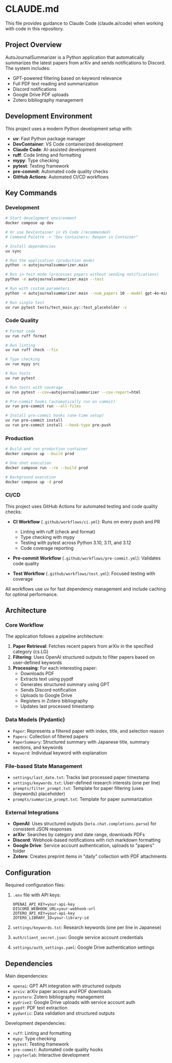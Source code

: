 # CLAUDE.md

This file provides guidance to Claude Code (claude.ai/code) when working with code in this repository.

## Project Overview

AutoJournalSummarizer is a Python application that automatically summarizes the latest papers from arXiv and sends notifications to Discord. The system includes:

- GPT-powered filtering based on keyword relevance
- Full PDF text reading and summarization
- Discord notifications
- Google Drive PDF uploads
- Zotero bibliography management

## Development Environment

This project uses a modern Python development setup with:

- **uv**: Fast Python package manager
- **DevContainer**: VS Code containerized development
- **Claude Code**: AI-assisted development
- **ruff**: Code linting and formatting
- **mypy**: Type checking
- **pytest**: Testing framework
- **pre-commit**: Automated code quality checks
- **GitHub Actions**: Automated CI/CD workflows

## Key Commands

### Development
```bash
# Start development environment
docker compose up dev

# Or use DevContainer in VS Code (recommended)
# Command Palette -> "Dev Containers: Reopen in Container"

# Install dependencies
uv sync

# Run the application (production mode)
python -m autojournalsummarizer.main

# Run in test mode (processes papers without sending notifications)
python -m autojournalsummarizer.main --test

# Run with custom parameters
python -m autojournalsummarizer.main --num_papers 10 --model gpt-4o-mini

# Run single test
uv run pytest tests/test_main.py::test_placeholder -v
```

### Code Quality
```bash
# Format code
uv run ruff format

# Run linting
uv run ruff check --fix

# Type checking
uv run mypy src

# Run tests
uv run pytest

# Run tests with coverage
uv run pytest --cov=autojournalsummarizer --cov-report=html

# Pre-commit hooks (automatically run on commit)
uv run pre-commit run --all-files

# Install pre-commit hooks (one-time setup)
uv run pre-commit install
uv run pre-commit install --hook-type pre-push
```

### Production
```bash
# Build and run production container
docker compose up --build prod

# One-shot execution
docker compose run --rm --build prod

# Background execution
docker compose up -d prod
```

### CI/CD
This project uses GitHub Actions for automated testing and code quality checks:

- **CI Workflow** (`.github/workflows/ci.yml`): Runs on every push and PR
  - Linting with ruff (check and format)
  - Type checking with mypy
  - Testing with pytest across Python 3.10, 3.11, and 3.12
  - Code coverage reporting

- **Pre-commit Workflow** (`.github/workflows/pre-commit.yml`): Validates code quality
- **Test Workflow** (`.github/workflows/test.yml`): Focused testing with coverage

All workflows use uv for fast dependency management and include caching for optimal performance.

## Architecture

### Core Workflow
The application follows a pipeline architecture:

1. **Paper Retrieval**: Fetches recent papers from arXiv in the specified category (cs.LG)
2. **Filtering**: Uses OpenAI structured outputs to filter papers based on user-defined keywords
3. **Processing**: For each interesting paper:
   - Downloads PDF
   - Extracts text using pypdf
   - Generates structured summary using GPT
   - Sends Discord notification
   - Uploads to Google Drive
   - Registers in Zotero bibliography
   - Updates last processed timestamp

### Data Models (Pydantic)
- `Paper`: Represents a filtered paper with index, title, and selection reason
- `Papers`: Collection of filtered papers
- `PaperSummary`: Structured summary with Japanese title, summary sections, and keywords
- `Keyword`: Individual keyword with explanation

### File-based State Management
- `settings/last_date.txt`: Tracks last processed paper timestamp
- `settings/keywords.txt`: User-defined research interests (one per line)
- `prompts/filter_prompt.txt`: Template for paper filtering (uses {keywords} placeholder)
- `prompts/summarize_prompt.txt`: Template for paper summarization

### External Integrations
- **OpenAI**: Uses structured outputs (`beta.chat.completions.parse`) for consistent JSON responses
- **arXiv**: Searches by category and date range, downloads PDFs
- **Discord**: Webhook-based notifications with rich markdown formatting
- **Google Drive**: Service account authentication, uploads to "papers" folder
- **Zotero**: Creates preprint items in "daily" collection with PDF attachments

## Configuration

Required configuration files:

1. `.env` file with API keys:
   ```
   OPENAI_API_KEY=your-api-key
   DISCORD_WEBHOOK_URL=your-webhook-url
   ZOTERO_API_KEY=your-api-key
   ZOTERO_LIBRARY_ID=your-library-id
   ```

2. `settings/keywords.txt`: Research keywords (one per line in Japanese)
3. `auth/client_secret.json`: Google service account credentials
4. `settings/auth_settings.yaml`: Google Drive authentication settings

## Dependencies

Main dependencies:
- `openai`: GPT API integration with structured outputs
- `arxiv`: arXiv paper access and PDF downloads
- `pyzotero`: Zotero bibliography management
- `pydrive2`: Google Drive uploads with service account auth
- `pypdf`: PDF text extraction
- `pydantic`: Data validation and structured outputs

Development dependencies:
- `ruff`: Linting and formatting
- `mypy`: Type checking
- `pytest`: Testing framework
- `pre-commit`: Automated code quality hooks
- `jupyterlab`: Interactive development

